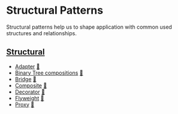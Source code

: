 # Structural Patterns

Structural patterns help us to shape application with common used structures and
relationships.

## [Structural](structural)

 * [Adapter](structural/adapter) [:notebook:](https://en.wikipedia.org/wiki/Adapter_pattern)
 * [Binary Tree compositions](structural/binary-tree-compositions) [:notebook:](https://en.wikipedia.org/wiki/Binary_tree)
 * [Bridge](structural/bridge) [:notebook:](https://en.wikipedia.org/wiki/Bridge_pattern)
 * [Composite](structural/composite) [:notebook:](http://en.wikipedia.org/wiki/Composite_pattern)
 * [Decorator](structural/decorator) [:notebook:](https://en.wikipedia.org/wiki/Decorator_pattern)
 * [Flyweight](structural/flyweight) [:notebook:](https://en.wikipedia.org/wiki/Flyweight)
 * [Proxy](structural/proxy) [:notebook:](https://en.wikipedia.org/wiki/Proxy_pattern)
